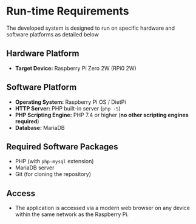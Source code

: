 # Run-time Requirements

The developed system is designed to run on specific hardware and software platforms as detailed below

## Hardware Platform

- **Target Device:** Raspberry Pi Zero 2W (RPi0 2W)

## Software Platform

- **Operating System:** Raspberry Pi OS / DietPi
- **HTTP Server:** PHP built-in server (`php -S`)
- **PHP Scripting Engine:** PHP 7.4 or higher (**no other scripting engines required**)
- **Database:** MariaDB

## Required Software Packages

- PHP (with `php-mysql` extension)
- MariaDB server
- Git (for cloning the repository)

## Access

- The application is accessed via a modern web browser on any device within the same network as the Raspberry Pi.

